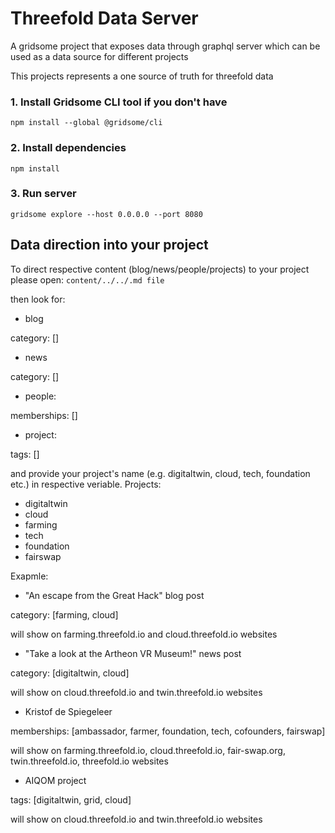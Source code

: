 # Threefold Data Server

A gridsome project that exposes data through graphql server which can be used as a data source
for different projects

This projects represents a one source of truth for threefold data


### 1. Install Gridsome CLI tool if you don't have

`npm install --global @gridsome/cli`

### 2. Install dependencies

`npm install`

### 3. Run server

`gridsome explore --host 0.0.0.0 --port 8080`


## Data direction into your project

To direct respective content (blog/news/people/projects) to your project please open: 
`content/../../.md file`

then look for:

- blog

category: []

- news

category: []

- people:

memberships: []

- project:

tags: []

and provide your project's name (e.g. digitaltwin, cloud, tech, foundation etc.) in respective veriable.
Projects: 
- digitaltwin
- cloud
- farming
- tech
- foundation
- fairswap

Exapmle:

- "An escape from the Great Hack" blog post

category: [farming, cloud]

will show on farming.threefold.io and cloud.threefold.io websites

- "Take a look at the Artheon VR Museum!" news post

category: [digitaltwin, cloud]

will show on cloud.threefold.io and twin.threefold.io websites

- Kristof de Spiegeleer

memberships: [ambassador, farmer, foundation, tech, cofounders, fairswap]

will show on farming.threefold.io, cloud.threefold.io, fair-swap.org, twin.threefold.io, threefold.io websites

- AIQOM project

tags: [digitaltwin, grid, cloud]

will show on cloud.threefold.io and twin.threefold.io websites



